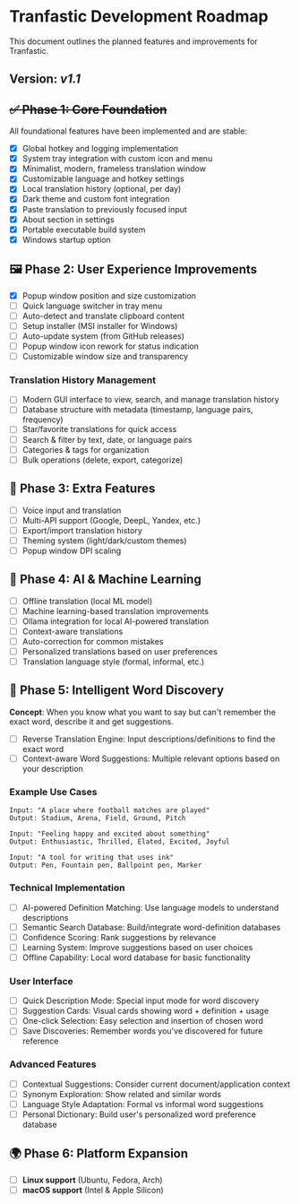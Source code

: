 # Tranfastic Development Roadmap

This document outlines the planned features and improvements for Tranfastic.

## Version: _v1.1_

## ~~✅ Phase 1: Core Foundation~~

All foundational features have been implemented and are stable:

- [x] Global hotkey and logging implementation
- [x] System tray integration with custom icon and menu
- [x] Minimalist, modern, frameless translation window
- [x] Customizable language and hotkey settings
- [x] Local translation history (optional, per day)
- [x] Dark theme and custom font integration
- [x] Paste translation to previously focused input
- [x] About section in settings
- [x] Portable executable build system
- [x] Windows startup option

## 🖼️ Phase 2: User Experience Improvements

- [x] Popup window position and size customization
- [ ] Quick language switcher in tray menu
- [ ] Auto-detect and translate clipboard content
- [ ] Setup installer (MSI installer for Windows)
- [ ] Auto-update system (from GitHub releases)
- [ ] Popup window icon rework for status indication
- [ ] Customizable window size and transparency

### Translation History Management

- [ ] Modern GUI interface to view, search, and manage translation history
- [ ] Database structure with metadata (timestamp, language pairs, frequency)
- [ ] Star/favorite translations for quick access
- [ ] Search & filter by text, date, or language pairs
- [ ] Categories & tags for organization
- [ ] Bulk operations (delete, export, categorize)

## 🔄 Phase 3: Extra Features

- [ ] Voice input and translation
- [ ] Multi-API support (Google, DeepL, Yandex, etc.)
- [ ] Export/import translation history
- [ ] Theming system (light/dark/custom themes)
- [ ] Popup window DPI scaling

## 🤖 Phase 4: AI & Machine Learning

- [ ] Offline translation (local ML model)
- [ ] Machine learning-based translation improvements
- [ ] Ollama integration for local AI-powered translation
- [ ] Context-aware translations
- [ ] Auto-correction for common mistakes
- [ ] Personalized translations based on user preferences
- [ ] Translation language style (formal, informal, etc.)

## 🧠 Phase 5: Intelligent Word Discovery

**Concept**: When you know what you want to say but can't remember the exact word, describe it and get suggestions.

- [ ] Reverse Translation Engine: Input descriptions/definitions to find the exact word
- [ ] Context-aware Word Suggestions: Multiple relevant options based on your description

### Example Use Cases

```
Input: "A place where football matches are played"
Output: Stadium, Arena, Field, Ground, Pitch

Input: "Feeling happy and excited about something"
Output: Enthusiastic, Thrilled, Elated, Excited, Joyful

Input: "A tool for writing that uses ink"
Output: Pen, Fountain pen, Ballpoint pen, Marker
```

### Technical Implementation

- [ ] AI-powered Definition Matching: Use language models to understand descriptions
- [ ] Semantic Search Database: Build/integrate word-definition databases
- [ ] Confidence Scoring: Rank suggestions by relevance
- [ ] Learning System: Improve suggestions based on user choices
- [ ] Offline Capability: Local word database for basic functionality

### User Interface

- [ ] Quick Description Mode: Special input mode for word discovery
- [ ] Suggestion Cards: Visual cards showing word + definition + usage
- [ ] One-click Selection: Easy selection and insertion of chosen word
- [ ] Save Discoveries: Remember words you've discovered for future reference

### Advanced Features

- [ ] Contextual Suggestions: Consider current document/application context
- [ ] Synonym Exploration: Show related and similar words
- [ ] Language Style Adaptation: Formal vs informal word suggestions
- [ ] Personal Dictionary: Build user's personalized word preference database

## 🌍 Phase 6: Platform Expansion

- [ ] **Linux support** (Ubuntu, Fedora, Arch)
- [ ] **macOS support** (Intel & Apple Silicon)
